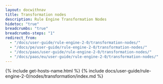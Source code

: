 ```yaml
---
layout: docwithnav
title: Transformation nodes
description: Rule Engine Transformation Nodes
hidetoc: "true"
breadcrumbs: "true"
breadcrumbs-steps: "1"
redirect_from:
  - "/docs/user-guide/rule-engine-2-0/transformation-nodes/"
  - "/docs/pe/user-guide/rule-engine-2-0/transformation-nodes/"
  - "/docs/paas/user-guide/rule-engine-2-0/transformation-nodes/"
  - "/docs/paas/eu/user-guide/rule-engine-2-0/transformation-nodes/"
---
```


{% include get-hosts-name.html %}
{% include docs/user-guide/rule-engine-2-0/nodes/transformation/index.md %}
